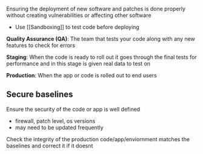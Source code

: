 Ensuring the deployment of new software and patches is done properly without creating vulnerabilities or affecting other software


- Use [[Sandboxing]] to test code before deploying

**Quality Assurance (QA)**: The team that tests your code along with any new features to check for errors

**Staging**: When the code is ready to roll out it goes through the final tests for performance and in this stage is given real data to test on

**Production**: When the app or code is rolled out to end users 


Secure baselines
--
Ensure the security of the code or app is well defined
- firewall, patch level, os versions
- may need to be updated frequently

Check the integrity of the production code/app/enviornment matches the baselines and correct it if it doesnt